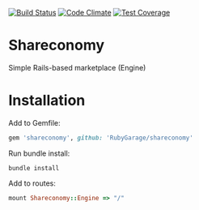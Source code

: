 [![Build Status](https://travis-ci.org/rubygarage/shareconomy.svg?branch=master)](https://travis-ci.org/rubygarage/shareconomy)
[![Code Climate](https://codeclimate.com/repos/5756a4f0b77fe41667003418/badges/98628f86f405cb14ad5c/gpa.svg)](https://codeclimate.com/repos/5756a4f0b77fe41667003418/feed)
[![Test Coverage](https://codeclimate.com/repos/5756a4f0b77fe41667003418/badges/98628f86f405cb14ad5c/coverage.svg)](https://codeclimate.com/repos/5756a4f0b77fe41667003418/coverage)
# Shareconomy
Simple Rails-based marketplace (Engine)

# Installation
Add to Gemfile:
```ruby
gem 'shareconomy', github: 'RubyGarage/shareconomy'
```

Run bundle install:
```
bundle install
```

Add to routes:
```ruby
mount Shareconomy::Engine => "/"
```

